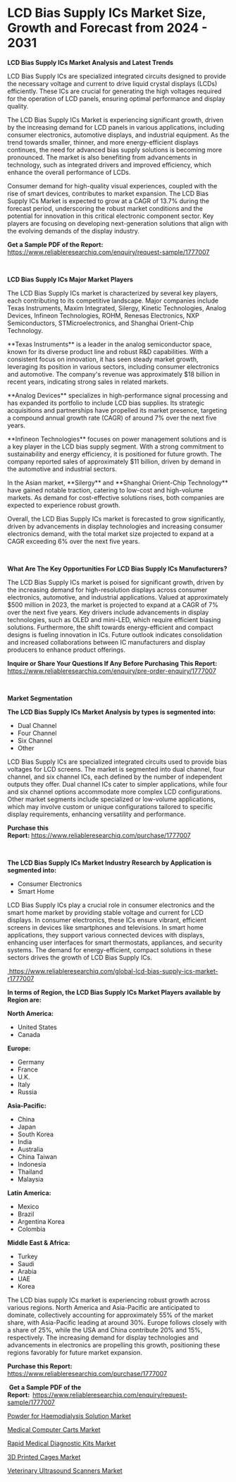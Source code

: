 <p><h1>LCD Bias Supply ICs Market Size, Growth and Forecast from 2024 - 2031</h1></p><p><strong>LCD Bias Supply ICs Market Analysis and Latest Trends</strong></p>
<p><p>LCD Bias Supply ICs are specialized integrated circuits designed to provide the necessary voltage and current to drive liquid crystal displays (LCDs) efficiently. These ICs are crucial for generating the high voltages required for the operation of LCD panels, ensuring optimal performance and display quality.</p><p>The LCD Bias Supply ICs Market is experiencing significant growth, driven by the increasing demand for LCD panels in various applications, including consumer electronics, automotive displays, and industrial equipment. As the trend towards smaller, thinner, and more energy-efficient displays continues, the need for advanced bias supply solutions is becoming more pronounced. The market is also benefiting from advancements in technology, such as integrated drivers and improved efficiency, which enhance the overall performance of LCDs.</p><p>Consumer demand for high-quality visual experiences, coupled with the rise of smart devices, contributes to market expansion. The LCD Bias Supply ICs Market is expected to grow at a CAGR of 13.7% during the forecast period, underscoring the robust market conditions and the potential for innovation in this critical electronic component sector. Key players are focusing on developing next-generation solutions that align with the evolving demands of the display industry.</p></p>
<p><strong>Get a Sample PDF of the Report:&nbsp;</strong> <a href="https://www.reliableresearchiq.com/enquiry/request-sample/1777007?utm_campaign=1094&utm_medium=2&utm_source=Github&utm_content=ia&utm_term=20122024&utm_id=lcd-bias-supply-ics">https://www.reliableresearchiq.com/enquiry/request-sample/1777007</a></p>
<p>&nbsp;</p>
<p><strong>LCD Bias Supply ICs Major Market Players</strong></p>
<p><p>The LCD Bias Supply ICs market is characterized by several key players, each contributing to its competitive landscape. Major companies include Texas Instruments, Maxim Integrated, Silergy, Kinetic Technologies, Analog Devices, Infineon Technologies, ROHM, Renesas Electronics, NXP Semiconductors, STMicroelectronics, and Shanghai Orient-Chip Technology.</p><p>**Texas Instruments** is a leader in the analog semiconductor space, known for its diverse product line and robust R&D capabilities. With a consistent focus on innovation, it has seen steady market growth, leveraging its position in various sectors, including consumer electronics and automotive. The company's revenue was approximately $18 billion in recent years, indicating strong sales in related markets.</p><p>**Analog Devices** specializes in high-performance signal processing and has expanded its portfolio to include LCD bias supplies. Its strategic acquisitions and partnerships have propelled its market presence, targeting a compound annual growth rate (CAGR) of around 7% over the next five years.</p><p>**Infineon Technologies** focuses on power management solutions and is a key player in the LCD bias supply segment. With a strong commitment to sustainability and energy efficiency, it is positioned for future growth. The company reported sales of approximately $11 billion, driven by demand in the automotive and industrial sectors.</p><p>In the Asian market, **Silergy** and **Shanghai Orient-Chip Technology** have gained notable traction, catering to low-cost and high-volume markets. As demand for cost-effective solutions rises, both companies are expected to experience robust growth.</p><p>Overall, the LCD Bias Supply ICs market is forecasted to grow significantly, driven by advancements in display technologies and increasing consumer electronics demand, with the total market size projected to expand at a CAGR exceeding 6% over the next five years.</p></p>
<p>&nbsp;</p>
<p><strong>What Are The Key Opportunities For LCD Bias Supply ICs Manufacturers?</strong></p>
<p><p>The LCD Bias Supply ICs market is poised for significant growth, driven by the increasing demand for high-resolution displays across consumer electronics, automotive, and industrial applications. Valued at approximately $500 million in 2023, the market is projected to expand at a CAGR of 7% over the next five years. Key drivers include advancements in display technologies, such as OLED and mini-LED, which require efficient biasing solutions. Furthermore, the shift towards energy-efficient and compact designs is fueling innovation in ICs. Future outlook indicates consolidation and increased collaborations between IC manufacturers and display producers to enhance product offerings.</p></p>
<p><strong>Inquire or Share Your Questions If Any Before Purchasing This Report:</strong> <a href="https://www.reliableresearchiq.com/enquiry/pre-order-enquiry/1777007?utm_campaign=1094&utm_medium=2&utm_source=Github&utm_content=ia&utm_term=20122024&utm_id=lcd-bias-supply-ics">https://www.reliableresearchiq.com/enquiry/pre-order-enquiry/1777007</a></p>
<p>&nbsp;</p>
<p><strong>Market Segmentation</strong></p>
<p><strong>The LCD Bias Supply ICs Market Analysis by types is segmented into:</strong></p>
<p><ul><li>Dual Channel</li><li>Four Channel</li><li>Six Channel</li><li>Other</li></ul></p>
<p><p>LCD Bias Supply ICs are specialized integrated circuits used to provide bias voltages for LCD screens. The market is segmented into dual channel, four channel, and six channel ICs, each defined by the number of independent outputs they offer. Dual channel ICs cater to simpler applications, while four and six channel options accommodate more complex LCD configurations. Other market segments include specialized or low-volume applications, which may involve custom or unique configurations tailored to specific display requirements, enhancing versatility and performance.</p></p>
<p><strong>Purchase this Report:&nbsp;</strong><a href="https://www.reliableresearchiq.com/purchase/1777007?utm_campaign=1094&utm_medium=2&utm_source=Github&utm_content=ia&utm_term=20122024&utm_id=lcd-bias-supply-ics">https://www.reliableresearchiq.com/purchase/1777007</a></p>
<p>&nbsp;</p>
<p><strong>The LCD Bias Supply ICs Market Industry Research by Application is segmented into:</strong></p>
<p><ul><li>Consumer Electronics</li><li>Smart Home</li></ul></p>
<p><p>LCD Bias Supply ICs play a crucial role in consumer electronics and the smart home market by providing stable voltage and current for LCD displays. In consumer electronics, these ICs ensure vibrant, efficient screens in devices like smartphones and televisions. In smart home applications, they support various connected devices with displays, enhancing user interfaces for smart thermostats, appliances, and security systems. The demand for energy-efficient, compact solutions in these sectors drives the growth of LCD Bias Supply ICs.</p></p>
<p><a href="https://www.reliableresearchiq.com/global-lcd-bias-supply-ics-market-r1777007?utm_campaign=1094&utm_medium=2&utm_source=Github&utm_content=ia&utm_term=20122024&utm_id=lcd-bias-supply-ics">&nbsp;https://www.reliableresearchiq.com/global-lcd-bias-supply-ics-market-r1777007</a></p>
<p><strong>In terms of Region, the LCD Bias Supply ICs Market Players available by Region are:</strong></p>
<p>
    <p> <strong> North America: </strong>
        <ul>
            <li>United States</li>
            <li>Canada</li>
        </ul>
        </p> 
    <p> <strong> Europe: </strong>
        <ul>
            <li>Germany</li>
            <li>France</li>
            <li>U.K.</li>
            <li>Italy</li>
            <li>Russia</li>
        </ul>
        </p> 
    <p> <strong> Asia-Pacific: </strong>
        <ul>
            <li>China</li>
            <li>Japan</li>
            <li>South Korea</li>
            <li>India</li>
            <li>Australia</li>
            <li>China Taiwan</li>
            <li>Indonesia</li>
            <li>Thailand</li>
            <li>Malaysia</li>
        </ul>
        </p> 
    <p> <strong> Latin America: </strong>
        <ul>
            <li>Mexico</li>
            <li>Brazil</li>
            <li>Argentina Korea</li>
            <li>Colombia</li>
        </ul>
        </p> 
    <p> <strong> Middle East & Africa: </strong>
        <ul>
            <li>Turkey</li>
            <li>Saudi</li>
            <li>Arabia</li>
            <li>UAE</li>
            <li>Korea</li>
        </ul>
    </p>
    </p>
<p><p>The LCD bias supply ICs market is experiencing robust growth across various regions. North America and Asia-Pacific are anticipated to dominate, collectively accounting for approximately 55% of the market share, with Asia-Pacific leading at around 30%. Europe follows closely with a share of 25%, while the USA and China contribute 20% and 15%, respectively. The increasing demand for display technologies and advancements in electronics are propelling this growth, positioning these regions favorably for future market expansion.</p></p>
<p><strong>Purchase this Report: </strong><a href="https://www.reliableresearchiq.com/purchase/1777007?utm_campaign=1094&utm_medium=2&utm_source=Github&utm_content=ia&utm_term=20122024&utm_id=lcd-bias-supply-ics">https://www.reliableresearchiq.com/purchase/1777007</a></p>
<p>&nbsp;<strong>Get a Sample PDF of the Report:&nbsp;&nbsp;</strong><a href="https://www.reliableresearchiq.com/enquiry/request-sample/1777007?utm_campaign=1094&utm_medium=2&utm_source=Github&utm_content=ia&utm_term=20122024&utm_id=lcd-bias-supply-ics">https://www.reliableresearchiq.com/enquiry/request-sample/1777007</a></p>
<p><strong></strong></p>
<p><p><a href="https://github.com/finselli958/Market-Research-Report-List-1/blob/main/powder-for-haemodialysis-solution-market.md?utm_campaign=1094&utm_medium=2&utm_source=Github&utm_content=ia&utm_term=20122024&utm_id=lcd-bias-supply-ics">Powder for Haemodialysis Solution Market</a></p><p><a href="https://www.linkedin.com/pulse/in-depth-report-medical-computer-carts-market-types-applications-rqi4f?utm_campaign=1094&utm_medium=2&utm_source=Github&utm_content=ia&utm_term=20122024&utm_id=lcd-bias-supply-ics">Medical Computer Carts Market</a></p><p><a href="https://www.linkedin.com/pulse/revenue-insights-rapid-medical-diagnostic-kits-market-projected-kqyuf?utm_campaign=1094&utm_medium=2&utm_source=Github&utm_content=ia&utm_term=20122024&utm_id=lcd-bias-supply-ics">Rapid Medical Diagnostic Kits Market</a></p><p><a href="https://github.com/katherineanstey55/Market-Research-Report-List-1/blob/main/3d-printed-cages-market.md?utm_campaign=1094&utm_medium=2&utm_source=Github&utm_content=ia&utm_term=20122024&utm_id=lcd-bias-supply-ics">3D Printed Cages Market</a></p><p><a href="https://www.linkedin.com/pulse/providing-both-historical-trends-future-projections-veterinary-838gf?utm_campaign=1094&utm_medium=2&utm_source=Github&utm_content=ia&utm_term=20122024&utm_id=lcd-bias-supply-ics">Veterinary Ultrasound Scanners Market</a></p></p>